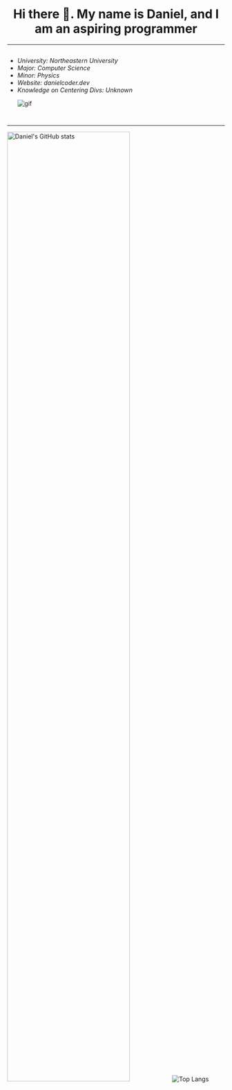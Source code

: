 <h1 align="center"> Hi there 👋. My name is Daniel, and I am an aspiring programmer</h1> 
<hr />
<div style="display: flex">
 <ul>
  <li><i>University: Northeastern University</i></li>
  <li><i>Major: Computer Science</i></li>
  <li><i>Minor: Physics</i></li>
  <li><i>Website: danielcoder.dev</i></li>
  <li><i>Knowledge on Centering Divs: Unknown</i></li>
<p align="flex"> 
  <img src="https://github.com/DanielCoder834/DanielCoder834/assets/55712502/fd21e763-0166-4f97-b926-8d5c7c5d342a" alt="gif">
</p>
 </div>
</ul> 
<hr />
<img width="75%" height="75%" src="https://github-readme-stats.vercel.app/api?username=DanielCoder834" alt="Daniel's GitHub stats">
<img src="https://github-readme-stats.vercel.app/api/top-langs/?username=DanielCoder834" alt="Top Langs">
<!--
**DanielCoder834/DanielCoder834** is a ✨ _special_ ✨ repository because its `README.md` (this file) appears on your GitHub profile. align = "right"

Here are some ideas to get you started:

- 🔭 I’m currently working on ...
- 🌱 I’m currently learning ...
- 👯 I’m looking to collaborate on ...
- 🤔 I’m looking for help with ...
- 💬 Ask me about ...
- 📫 How to reach me: ...
- 😄 Pronouns: ...
- ⚡ Fun fact: ...
-->
